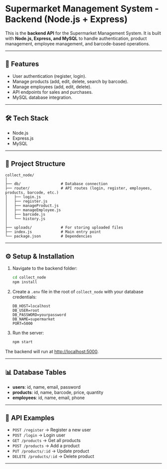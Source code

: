 # Supermarket Management System - Backend (Node.js + Express)

This is the **backend API** for the Supermarket Management System.
It is built with **Node.js, Express, and MySQL** to handle authentication, product management, employee management, and barcode-based operations.

---

## 🚀 Features

* User authentication (register, login).
* Manage products (add, edit, delete, search by barcode).
* Manage employees (add, edit, delete).
* API endpoints for sales and purchases.
* MySQL database integration.

---

## 🛠️ Tech Stack

* Node.js
* Express.js
* MySQL

---

## 📂 Project Structure

```
collect_node/
│
├── db/                  # Database connection
├── router/              # API routes (login, register, employees, products, barcode, etc.)
│   ├── login.js
│   ├── register.js
│   ├── manageProduct.js
│   ├── manageEmployee.js
│   ├── barcode.js
│   └── history.js
│
├── uploads/             # For storing uploaded files
├── index.js             # Main entry point
└── package.json         # Dependencies
```

---

## ⚙️ Setup & Installation

1. Navigate to the backend folder:

   ```bash
   cd collect_node
   npm install
   ```

2. Create a `.env` file in the root of `collect_node` with your database credentials:

   ```env
   DB_HOST=localhost
   DB_USER=root
   DB_PASSWORD=yourpassword
   DB_NAME=supermarket
   PORT=5000
   ```

3. Run the server:

   ```bash
   npm start
   ```

The backend will run at [http://localhost:5000](http://localhost:5000).

---

## 📊 Database Tables

* **users**: id, name, email, password
* **products**: id, name, barcode, price, quantity
* **employees**: id, name, email, phone

---

## 📌 API Examples

* `POST /register` → Register a new user
* `POST /login` → Login user
* `GET /products` → Get all products
* `POST /products` → Add a product
* `PUT /products/:id` → Update product
* `DELETE /products/:id` → Delete product

---
